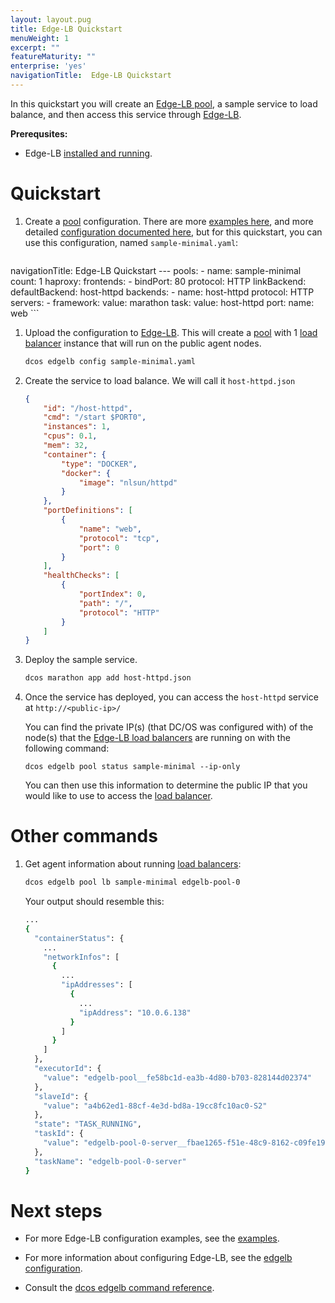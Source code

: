 ```yaml
---
layout: layout.pug
title: Edge-LB Quickstart
menuWeight: 1
excerpt: ""
featureMaturity: ""
enterprise: 'yes'
navigationTitle:  Edge-LB Quickstart
---
```


In this quickstart you will create an [Edge-LB pool](/docs/1.10/networking/edge-lb/glossary#edge-lb-pool), a sample service to load balance, and then access this service through [Edge-LB](/docs/1.10/networking/edge-lb/glossary#edge-lb).

**Prerequsites:**

- Edge-LB [installed and running](/docs/1.10/networking/edge-lb/installing/).

# Quickstart

1.  Create a [pool](/docs/1.10/networking/edge-lb/glossary#edge-lb-pool) configuration. There are more [examples here](/docs/1.10/networking/edge-lb/examples), and more detailed [configuration documented here](/docs/1.10/networking/edge-lb/configuration), but for this quickstart, you can use this configuration, named `sample-minimal.yaml`:

    ```yaml
navigationTitle:  Edge-LB Quickstart
    ---
    pools:
      - name: sample-minimal
        count: 1
        haproxy:
          frontends:
            - bindPort: 80
              protocol: HTTP
              linkBackend:
                defaultBackend: host-httpd
          backends:
            - name: host-httpd
              protocol: HTTP
              servers:
                - framework:
                    value: marathon
                  task:
                    value: host-httpd
                  port:
                    name: web
    ```
1.  Upload the configuration to [Edge-LB](/docs/1.10/networking/edge-lb/glossary#edge-lb). This will create a [pool](/docs/1.10/networking/edge-lb/glossary#edge-lb-pool) with 1 [load balancer](/docs/1.10/networking/edge-lb/glossary#edge-lb-load-balancer) instance that will run on the public agent nodes.

    ```bash
    dcos edgelb config sample-minimal.yaml
    ```

1.  Create the service to load balance. We will call it `host-httpd.json`

    ```json
    {
        "id": "/host-httpd",
        "cmd": "/start $PORT0",
        "instances": 1,
        "cpus": 0.1,
        "mem": 32,
        "container": {
            "type": "DOCKER",
            "docker": {
                "image": "nlsun/httpd"
            }
        },
        "portDefinitions": [
            {
                "name": "web",
                "protocol": "tcp",
                "port": 0
            }
        ],
        "healthChecks": [
            {
                "portIndex": 0,
                "path": "/",
                "protocol": "HTTP"
            }
        ]
    }
    ```

1.  Deploy the sample service.

    ```bash
    dcos marathon app add host-httpd.json
    ```

1.  Once the service has deployed, you can access the `host-httpd` service at `http://<public-ip>/`

    You can find the private IP(s) (that DC/OS was configured with) of the node(s) that the [Edge-LB load balancers](/docs/1.10/networking/edge-lb/glossary#edge-lb-load-balancer) are running on with the following command:
    ```
    dcos edgelb pool status sample-minimal --ip-only
    ```

    You can then use this information to determine the public IP that you would like to use to access the [load balancer](/docs/1.10/networking/edge-lb/glossary#edge-lb-load-balancer).

# Other commands

1.  Get agent information about running [load balancers](/docs/1.10/networking/edge-lb/glossary#edge-lb-load-balancer):

    ```bash
    dcos edgelb pool lb sample-minimal edgelb-pool-0
    ```

    Your output should resemble this:

    ```bash
    ...
    {
      "containerStatus": {
        ...
        "networkInfos": [
          {
            ...
            "ipAddresses": [
              {
                ...
                "ipAddress": "10.0.6.138"
              }
            ]
          }
        ]
      },
      "executorId": {
        "value": "edgelb-pool__fe58bc1d-ea3b-4d80-b703-828144d02374"
      },
      "slaveId": {
        "value": "a4b62ed1-88cf-4e3d-bd8a-19cc8fc10ac0-S2"
      },
      "state": "TASK_RUNNING",
      "taskId": {
        "value": "edgelb-pool-0-server__fbae1265-f51e-48c9-8162-c09fe19b657d"
      },
      "taskName": "edgelb-pool-0-server"
    }
    ```

# Next steps

- For more Edge-LB configuration examples, see the [examples](/docs/1.10/networking/edge-lb/examples).
- For more information about configuring Edge-LB, see the [edgelb configuration](/docs/1.10/networking/edge-lb/configuration).

- Consult the [dcos edgelb command reference](/docs/1.10/cli/command-reference/dcos-edgelb/).
